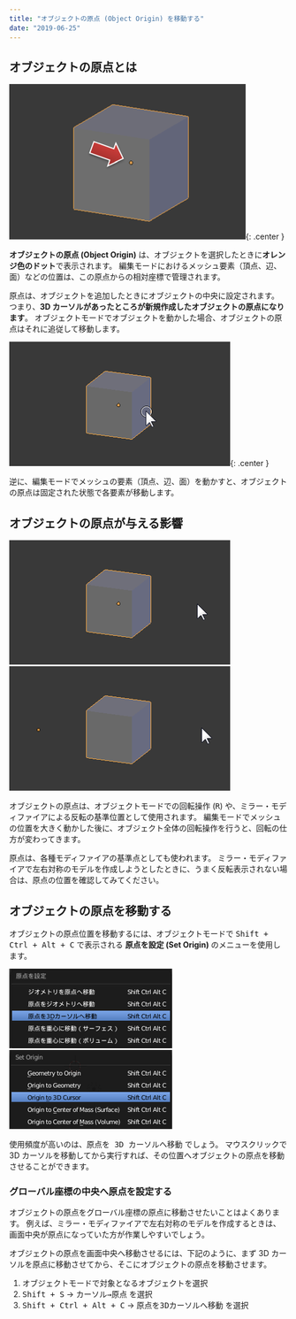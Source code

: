 ```yaml
---
title: "オブジェクトの原点 (Object Origin) を移動する"
date: "2019-06-25"
---
```


オブジェクトの原点とは
----

![origin-001.png](./origin-001.png){: .center }

**オブジェクトの原点 (Object Origin)** は、オブジェクトを選択したときに**オレンジ色のドット**で表示されます。
編集モードにおけるメッシュ要素（頂点、辺、面）などの位置は、この原点からの相対座標で管理されます。

原点は、オブジェクトを追加したときにオブジェクトの中央に設定されます。
つまり、**3D カーソルがあったところが新規作成したオブジェクトの原点になります**。
オブジェクトモードでオブジェクトを動かした場合、オブジェクトの原点はそれに追従して移動します。

![origin-002.gif](./origin-002.gif){: .center }

逆に、編集モードでメッシュの要素（頂点、辺、面）を動かすと、オブジェクトの原点は固定された状態で各要素が移動します。


オブジェクトの原点が与える影響
----

![origin-003.gif](./origin-003.gif)
![origin-004.gif](./origin-004.gif)

オブジェクトの原点は、オブジェクトモードでの回転操作 (<kbd>R</kbd>) や、ミラー・モディファイアによる反転の基準位置として使用されます。
編集モードでメッシュの位置を大きく動かした後に、オブジェクト全体の回転操作を行うと、回転の仕方が変わってきます。

原点は、各種モディファイアの基準点としても使われます。
ミラー・モディファイアで左右対称のモデルを作成しようとしたときに、うまく反転表示されない場合は、原点の位置を確認してみてください。


オブジェクトの原点を移動する
----

オブジェクトの原点位置を移動するには、オブジェクトモードで <kbd>Shift + Ctrl + Alt + C</kbd> で表示される **原点を設定 (Set Origin)** のメニューを使用します。

![origin-005.png](./origin-005.png)
![origin-006.png](./origin-006.png)

使用頻度が高いのは、<samp>原点を 3D カーソルへ移動</samp> でしょう。
マウスクリックで 3D カーソルを移動してから実行すれば、その位置へオブジェクトの原点を移動させることができます。

### グローバル座標の中央へ原点を設定する

オブジェクトの原点をグローバル座標の原点に移動させたいことはよくあります。
例えば、ミラー・モディファイアで左右対称のモデルを作成するときは、画面中央が原点になっていた方が作業しやすいでしょう。

オブジェクトの原点を画面中央へ移動させるには、下記のように、まず 3D カーソルを原点に移動させてから、そこにオブジェクトの原点を移動させます。

1. オブジェクトモードで対象となるオブジェクトを選択
2. <kbd>Shift + S</kbd> → <samp>カーソル→原点</samp> を選択
3. <kbd>Shift + Ctrl + Alt + C</kbd> → <samp>原点を3Dカーソルへ移動</samp> を選択

